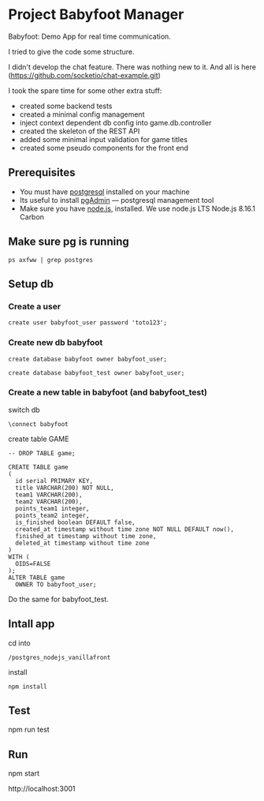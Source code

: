 
# Project Babyfoot Manager

Babyfoot: Demo App for real time communication.

I tried to give the code some structure.

I didn't develop the chat feature. There was nothing new to it. And all is here (https://github.com/socketio/chat-example.git)

I took the spare time for some other extra stuff:
- created some backend tests 
- created a minimal config management
- inject context dependent db config into game.db.controller
- created the skeleton of the REST API
- added some minimal input validation for game titles
- created some pseudo components for the front end



## Prerequisites

- You must have [postgresql](https://www.postgresql.org/download/) installed on your machine
- Its useful to install [pgAdmin](https://www.pgadmin.org/download/) — postgresql management tool
- Make sure you have [node.js](https://nodejs.org/en/download/), installed. We use node.js LTS Node.js 8.16.1 	Carbon


## Make sure pg is running

    ps axfww | grep postgres

## Setup db

### Create a user

    create user babyfoot_user password 'toto123';

### Create new db babyfoot

    create database babyfoot owner babyfoot_user;

    create database babyfoot_test owner babyfoot_user;


### Create a new table in babyfoot (and babyfoot_test)

switch db

    \connect babyfoot

create table GAME

    -- DROP TABLE game;

    CREATE TABLE game
    (
      id serial PRIMARY KEY,
      title VARCHAR(200) NOT NULL,
      team1 VARCHAR(200),
      team2 VARCHAR(200),
      points_team1 integer,
      points_team2 integer,
      is_finished boolean DEFAULT false,
      created_at timestamp without time zone NOT NULL DEFAULT now(),
      finished_at timestamp without time zone,
      deleted_at timestamp without time zone
    )
    WITH (
      OIDS=FALSE
    );
    ALTER TABLE game
      OWNER TO babyfoot_user;

Do the same for babyfoot_test.

## Intall app

cd into 
    
    /postgres_nodejs_vanillafront

install 

    npm install

## Test

npm run test

## Run

npm start

http://localhost:3001


